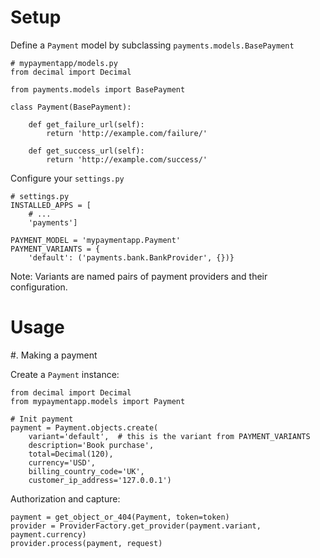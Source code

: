 Setup
============

Define a `Payment` model by subclassing `payments.models.BasePayment`

    # mypaymentapp/models.py
    from decimal import Decimal

    from payments.models import BasePayment

    class Payment(BasePayment):

        def get_failure_url(self):
            return 'http://example.com/failure/'

        def get_success_url(self):
            return 'http://example.com/success/'

Configure your ``settings.py``

    # settings.py
    INSTALLED_APPS = [
        # ...
        'payments']

    PAYMENT_MODEL = 'mypaymentapp.Payment'
    PAYMENT_VARIANTS = {
        'default': ('payments.bank.BankProvider', {})}

  Note: Variants are named pairs of payment providers and their configuration.

Usage
============

#. Making a payment

Create a `Payment` instance:

    from decimal import Decimal
    from mypaymentapp.models import Payment

    # Init payment
    payment = Payment.objects.create(
        variant='default',  # this is the variant from PAYMENT_VARIANTS
        description='Book purchase',
        total=Decimal(120),
        currency='USD',
        billing_country_code='UK',
        customer_ip_address='127.0.0.1')

Authorization and capture:

    payment = get_object_or_404(Payment, token=token)
    provider = ProviderFactory.get_provider(payment.variant, payment.currency)
    provider.process(payment, request)
